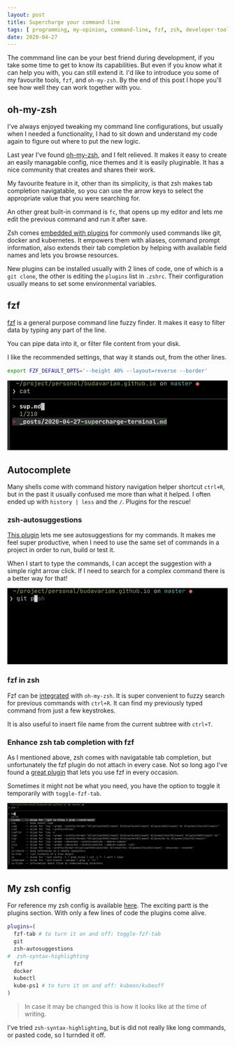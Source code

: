 ```yaml
---
layout: post
title: Supercharge your command line
tags: [ programming, my-opinion, command-line, fzf, zsh, developer-toolbox ]
date: 2020-04-27
---
```


The commmand line can be your best friend during development, if you take some time to get to know its capabilities.
But even if you know what it can help you with, you can still extend it.
I'd like to introduce you some of my favourite tools, `fzf`, and `oh-my-zsh`. By the end of this post I hope you'll see how well they can work together with you.

## oh-my-zsh

I've always enjoyed tweaking my command line configurations, but usually when I needed a functionality,
I had to sit down and understand my code again to figure out where to put the new logic.

Last year I've found [oh-my-zsh](https://github.com/ohmyzsh/ohmyzsh), and I felt relieved.
It makes it easy to create an easily managable config, nice themes and it is easily pluginable.
It has a nice community that creates and shares their work.

My favourite feature in it, other than its simplicity, is that zsh makes tab completion navigatable, so you can use the arrow keys to select the appropriate value that you were searching for.

An other great built-in command is `fc`, that opens up my editor and lets me edit the previous command and run it after save.

Zsh comes [embedded with plugins](https://github.com/ohmyzsh/ohmyzsh/tree/master/plugins) for commonly used commands like
git, docker and kubernetes.
It empowers them with aliases, command prompt information, also extends their tab completion by
helping with available field names and lets you browse resources.

New plugins can be installed usually with 2 lines of code, one of which is a `git clone`,
the other is editing the `plugins` list in `.zshrc`. Their configuration usually means to set some environmental variables.

## fzf

[fzf](https://github.com/junegunn/fzf) is a general purpose command line fuzzy finder.
It makes it easy to filter data by typing any part of the line.

You can pipe data into it, or filter file content from your disk.

I like the recommended settings, that way it stands out, from the other lines.

```bash
export FZF_DEFAULT_OPTS='--height 40% --layout=reverse --border'
```

![Fzf in action](/assets/post/2020-04-27-supercharge-terminal-fzf.png)

## Autocomplete

Many shells come with command history navigation helper shortcut `ctrl+R`,
but in the past it usually confused me more than what it helped. I often ended up with `history | less` and the `/`.
Plugins for the rescue!

### zsh-autosuggestions

[This plugin](https://github.com/zsh-users/zsh-autosuggestions) lets me see autosuggestions for my commands.
It makes me feel super productive, when I need to use the same set of commands in a project in order to run, build or test it.

When I start to type the commands, I can accept the suggestion with a simple right arrow click.
If I need to search for a complex command there is a better way for that!

![Fzf-autosuggestions in action](/assets/post/2020-04-27-supercharge-terminal-fzf-autosuggestions.png)

### fzf in zsh

Fzf can be [integrated](https://github.com/ohmyzsh/ohmyzsh/tree/master/plugins/fzf) with `oh-my-zsh`.
It is super convenient to fuzzy search for previous commands with `ctrl+R`.
It can find my previously typed command from just a few keystrokes.

It is also useful to insert file name from the current subtree with `ctrl+T`.

### Enhance zsh tab completion with fzf

As I mentioned above, zsh comes with navigatable tab completion, but unfortunately the fzf plugin do not attach in every case.
Not so long ago I've found a [great plugin](https://github.com/Aloxaf/fzf-tab) that lets you use fzf in every occasion.

Sometimes it might not be what you need, you have the option to toggle it temporarily with `toggle-fzf-tab`.

![Fzf-tab in action](/assets/post/2020-04-27-supercharge-terminal-fzf-tab.png)

## My zsh config

For reference my zsh config is available [here](https://github.com/budavariam/dotfiles/blob/master/_mac/zsh/.zshrc).
The exciting partt is the plugins section. With only a few lines of code the plugins come alive.

```bash
plugins=(
  fzf-tab # to turn it on and off: toggle-fzf-tab
  git
  zsh-autosuggestions
#  zsh-syntax-highlighting
  fzf
  docker
  kubectl
  kube-ps1 # to turn it on and off: kubeon/kubeoff
)
```

> In case it may be changed this is how it looks like at the time of writing.


I've tried `zsh-syntax-highlighting`, but is did not really like long commands, or pasted code, so I turnded it off.

